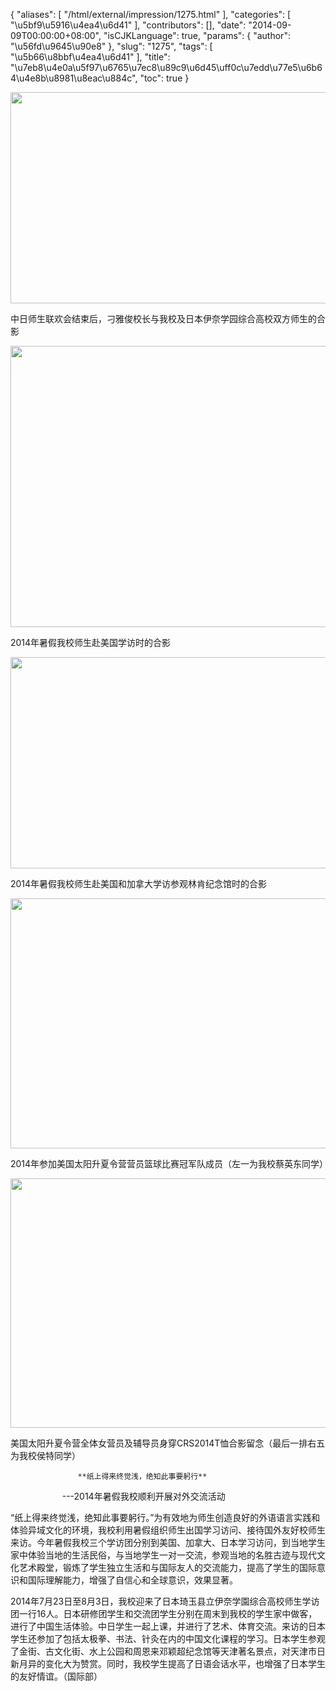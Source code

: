 {
    "aliases": [
        "/html/external/impression/1275.html"
    ],
    "categories": [
        "\u5bf9\u5916\u4ea4\u6d41"
    ],
    "contributors": [],
    "date": "2014-09-09T00:00:00+08:00",
    "isCJKLanguage": true,
    "params": {
        "author": "\u56fd\u9645\u90e8"
    },
    "slug": "1275",
    "tags": [
        "\u5b66\u8bbf\u4ea4\u6d41"
    ],
    "title": "\u7eb8\u4e0a\u5f97\u6765\u7ec8\u89c9\u6d45\uff0c\u7edd\u77e5\u6b64\u4e8b\u8981\u8eac\u884c",
    "toc": true
}


<img
    src="https://cdn.tfls.online/mirror/full/d97e49a15ee31d6827b28f8c5c2644678e7a3ac3.jpg"
    style="display:block;margin-left:auto;margin-right:auto;"
    decoding="async"
    fetchpriority="auto"
    loading="lazy"
    height="338"
    width="600"
/>




中日师生联欢会结束后，刁雅俊校长与我校及日本伊奈学园综合高校双方师生的合影





<img
    src="https://cdn.tfls.online/mirror/full/2fd4e990b89182279ae2115089cc946c43fd6b09.jpg"
    style="display:block;margin-left:auto;margin-right:auto;"
    decoding="async"
    fetchpriority="auto"
    loading="lazy"
    height="450"
    width="600"
/>




2014年暑假我校师生赴美国学访时的合影





<img
    src="https://cdn.tfls.online/mirror/full/92bbe5921b6bfa1df2bea6fb3f46cfc73e34f8fd.jpg"
    style="display:block;margin-left:auto;margin-right:auto;"
    decoding="async"
    fetchpriority="auto"
    loading="lazy"
    height="338"
    width="600"
/>




2014年暑假我校师生赴美国和加拿大学访参观林肯纪念馆时的合影





<img
    src="https://cdn.tfls.online/mirror/full/31eaaba96d75abb61b736e8968e8bebe727547d7.jpg"
    style="display:block;margin-left:auto;margin-right:auto;"
    decoding="async"
    fetchpriority="auto"
    loading="lazy"
    height="400"
    width="600"
/>




2014年参加美国太阳升夏令营营员篮球比赛冠军队成员（左一为我校蔡英东同学）





<img
    src="https://cdn.tfls.online/mirror/full/6012f54c6e597f5d78ca0e47ef378d61ce1278a4.jpg"
    style="display:block;margin-left:auto;margin-right:auto;"
    decoding="async"
    fetchpriority="auto"
    loading="lazy"
    height="399"
    width="600"
/>




美国太阳升夏令营全体女营员及辅导员身穿CRS2014T恤合影留念（最后一排右五为我校侯特同学）




  





```
               **纸上得来终觉浅，绝知此事要躬行**
```


                     ---2014年暑假我校顺利开展对外交流活动




“纸上得来终觉浅，绝知此事要躬行。”为有效地为师生创造良好的外语语言实践和体验异域文化的环境，我校利用暑假组织师生出国学习访问、接待国外友好校师生来访。今年暑假我校三个学访团分别到美国、加拿大、日本学习访问，到当地学生家中体验当地的生活民俗，与当地学生一对一交流，参观当地的名胜古迹与现代文化艺术殿堂，锻炼了学生独立生活和与国际友人的交流能力，提高了学生的国际意识和国际理解能力，增强了自信心和全球意识，效果显著。




2014年7月23日至8月3日，我校迎来了日本琦玉县立伊奈学園综合高校师生学访团一行16人。日本研修团学生和交流团学生分别在周末到我校的学生家中做客，进行了中国生活体验。中日学生一起上课，并进行了艺术、体育交流。来访的日本学生还参加了包括太极拳、书法、针灸在内的中国文化课程的学习。日本学生参观了金街、古文化街、水上公园和周恩来邓颖超纪念馆等天津著名景点，对天津市日新月异的变化大为赞赏。同时，我校学生提高了日语会话水平，也增强了日本学生的友好情谊。（国际部）




  



